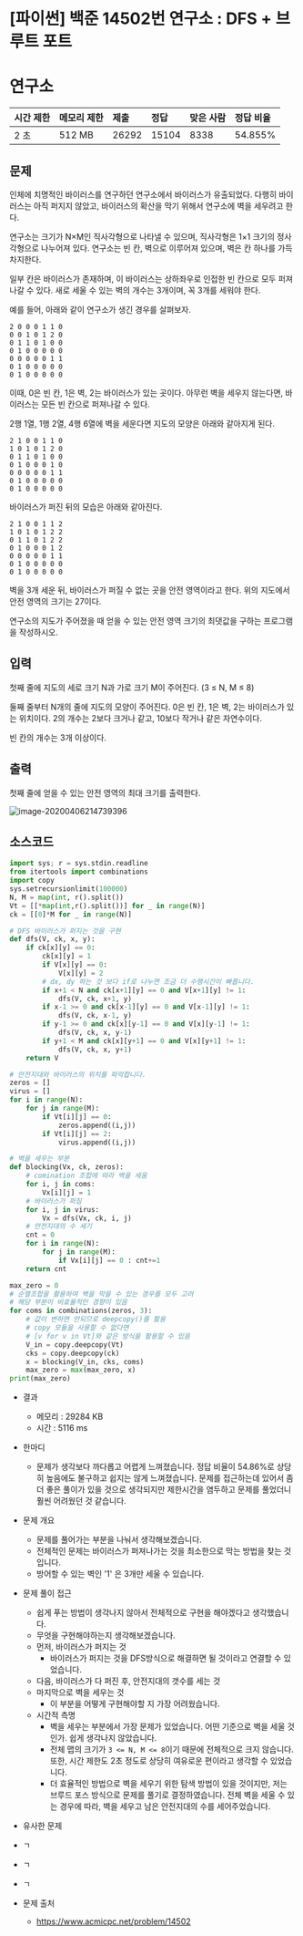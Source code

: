 # [파이썬] 백준 14502번 연구소 : DFS + 브루트 포트

# 연구소

| 시간 제한 | 메모리 제한 | 제출  | 정답  | 맞은 사람 | 정답 비율 |
| :-------- | :---------- | :---- | :---- | :-------- | :-------- |
| 2 초      | 512 MB      | 26292 | 15104 | 8338      | 54.855%   |

## 문제

인체에 치명적인 바이러스를 연구하던 연구소에서 바이러스가 유출되었다. 다행히 바이러스는 아직 퍼지지 않았고, 바이러스의 확산을 막기 위해서 연구소에 벽을 세우려고 한다.

연구소는 크기가 N×M인 직사각형으로 나타낼 수 있으며, 직사각형은 1×1 크기의 정사각형으로 나누어져 있다. 연구소는 빈 칸, 벽으로 이루어져 있으며, 벽은 칸 하나를 가득 차지한다. 

일부 칸은 바이러스가 존재하며, 이 바이러스는 상하좌우로 인접한 빈 칸으로 모두 퍼져나갈 수 있다. 새로 세울 수 있는 벽의 개수는 3개이며, 꼭 3개를 세워야 한다.

예를 들어, 아래와 같이 연구소가 생긴 경우를 살펴보자.

```
2 0 0 0 1 1 0
0 0 1 0 1 2 0
0 1 1 0 1 0 0
0 1 0 0 0 0 0
0 0 0 0 0 1 1
0 1 0 0 0 0 0
0 1 0 0 0 0 0
```

이때, 0은 빈 칸, 1은 벽, 2는 바이러스가 있는 곳이다. 아무런 벽을 세우지 않는다면, 바이러스는 모든 빈 칸으로 퍼져나갈 수 있다.

2행 1열, 1행 2열, 4행 6열에 벽을 세운다면 지도의 모양은 아래와 같아지게 된다.

```
2 1 0 0 1 1 0
1 0 1 0 1 2 0
0 1 1 0 1 0 0
0 1 0 0 0 1 0
0 0 0 0 0 1 1
0 1 0 0 0 0 0
0 1 0 0 0 0 0
```

바이러스가 퍼진 뒤의 모습은 아래와 같아진다.

```
2 1 0 0 1 1 2
1 0 1 0 1 2 2
0 1 1 0 1 2 2
0 1 0 0 0 1 2
0 0 0 0 0 1 1
0 1 0 0 0 0 0
0 1 0 0 0 0 0
```

벽을 3개 세운 뒤, 바이러스가 퍼질 수 없는 곳을 안전 영역이라고 한다. 위의 지도에서 안전 영역의 크기는 27이다.

연구소의 지도가 주어졌을 때 얻을 수 있는 안전 영역 크기의 최댓값을 구하는 프로그램을 작성하시오.

## 입력

첫째 줄에 지도의 세로 크기 N과 가로 크기 M이 주어진다. (3 ≤ N, M ≤ 8)

둘째 줄부터 N개의 줄에 지도의 모양이 주어진다. 0은 빈 칸, 1은 벽, 2는 바이러스가 있는 위치이다. 2의 개수는 2보다 크거나 같고, 10보다 작거나 같은 자연수이다.

빈 칸의 개수는 3개 이상이다.

## 출력

첫째 줄에 얻을 수 있는 안전 영역의 최대 크기를 출력한다.

![image-20200406214739396](./images/image-20200406214739396.png)



## 소스코드

```python
import sys; r = sys.stdin.readline
from itertools import combinations
import copy
sys.setrecursionlimit(100000)
N, M = map(int, r().split())
Vt = [[*map(int,r().split())] for _ in range(N)]
ck = [[0]*M for _ in range(N)]

# DFS 바이러스가 퍼지는 것을 구현
def dfs(V, ck, x, y):
    if ck[x][y] == 0:
        ck[x][y] = 1
        if V[x][y] == 0:
            V[x][y] = 2
        # dx, dy 하는 것 보다 if로 나누면 조금 더 수행시간이 빠릅니다.
        if x+1 < N and ck[x+1][y] == 0 and V[x+1][y] != 1:
            dfs(V, ck, x+1, y)
        if x-1 >= 0 and ck[x-1][y] == 0 and V[x-1][y] != 1:
            dfs(V, ck, x-1, y)
        if y-1 >= 0 and ck[x][y-1] == 0 and V[x][y-1] != 1:
            dfs(V, ck, x, y-1)
        if y+1 < M and ck[x][y+1] == 0 and V[x][y+1] != 1:
            dfs(V, ck, x, y+1)
    return V

# 안전지대와 바이러스의 위치를 파악합니다.
zeros = []
virus = []
for i in range(N):
    for j in range(M):
        if Vt[i][j] == 0:
            zeros.append((i,j))
        if Vt[i][j] == 2:
            virus.append((i,j))

# 벽을 세우는 부분
def blocking(Vx, ck, zeros):
    # comination 조합에 따라 벽을 세움
    for i, j in coms:
        Vx[i][j] = 1
	# 바이러스가 퍼짐
    for i, j in virus:
        Vx = dfs(Vx, ck, i, j)
    # 안전지대의 수 세기
    cnt = 0
    for i in range(N):
        for j in range(M):
            if Vx[i][j] == 0 : cnt+=1
    return cnt

max_zero = 0
# 순열조합을 활용하여 벽을 막을 수 있는 경우를 모두 고려
# 해당 부분이 비효율적인 경향이 있음
for coms in combinations(zeros, 3):
    # 값이 변하면 안되므로 deepcopy()를 활용
    # copy 모듈을 사용할 수 없다면 
    # [v for v in Vt]와 같은 방식을 활용할 수 있음
    V_in = copy.deepcopy(Vt)
    cks = copy.deepcopy(ck)
    x = blocking(V_in, cks, coms)
    max_zero = max(max_zero, x)
print(max_zero)
```

* 결과
  * 메모리 : 29284 KB
  * 시간 : 5116 ms
* 한마디 
  * 문제가 생각보다 까다롭고 어렵게 느껴졌습니다. 정답 비율이 54.86%로 상당히 높음에도 불구하고 쉽지는 않게 느껴졌습니다. 문제를 접근하는데 있어서 좀 더 좋은 풀이가 있을 것으로 생각되지만 제한시간을 염두하고 문제를 풀었더니 훨씬 어려웠던 것 같습니다. 
* 문제 개요
  * 문제를 풀어가는 부분을 나눠서 생각해보겠습니다.
  * 전체적인 문제는 바이러스가 퍼져나가는 것을 최소한으로 막는 방법을 찾는 것입니다. 
  * 방어할 수 있는 벽인 '1' 은 3개만 세울 수 있습니다.
* 문제 풀이 접근
  * 쉽게 푸는 방법이 생각나지 않아서 전체적으로 구현을 해야겠다고 생각했습니다.
  * 무엇을 구현해야하는지 생각해보겠습니다.
  * 먼저, 바이러스가 퍼지는 것
    * 바이러스가 퍼지는 것을 DFS방식으로 해결하면 될 것이라고 연결할 수 있었습니다.
  * 다음, 바이러스가 다 퍼진 후, 안전지대의 갯수를 세는 것
  * 마지막으로 벽을 세우는 것
    * 이 부분을 어떻게 구현해야할 지 가장 어려웠습니다.
  * 시간적 측명
    * 벽을 세우는 부분에서 가장 문제가 있었습니다. 어떤 기준으로 벽을 세울 것인가. 쉽게 생각나지 않았습니다.
    * 전체 맵의 크기가 `3 <= N, M <= 8`이기 때문에 전체적으로 크지 않습니다. 또한, 시간 제한도 2초 정도로 상당히 여유로운 편이라고 생각할 수 있었습니다.
    * 더 효율적인 방법으로 벽을 세우기 위한 탐색 방법이 있을 것이지만, 저는 브루드 포스 방식으로 문제를 풀기로 결정하였습니다. 전체 벽을 세울 수 있는 경우에 따라, 벽을 세우고 남은 안전지대의 수를 세어주었습니다.
* 유사한 문제
* ㄱ



* ㄱ



* ㄱ



* 문제 출처

  * https://www.acmicpc.net/problem/14502

    